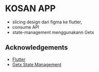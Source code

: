 
# KOSAN APP
- slicing design dari figma ke flutter,
- consume API
- state-management menggunakann Getx

## Acknowledgements

 - [Flutter](https://flutter.dev)
 - [Getx State Management](https://https://pub.dev/packages/get)

